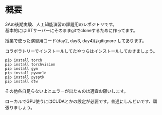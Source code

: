 # 概要
3Aの後期実験、人工知能演習の課題用のレポジトリです。  
基本的にはISTサーバーにそのままgitでcloneするために作ってます。

授業で使った演習用コード(day2, day3, day4)はgitignore してあります。

コラボラトリーでインストールしてたやつらはインストールしておきましょう。

```pip
pip install torch
pip install torchvision
pip install gym
pip install pyworld
pip install pysptk
pip install dtw
```

その他各自足らないよとエラーが出たものは適宜お願いします。

ローカルでGPU使うにはCUDAとかの設定が必要です。普通にしんどいです、頑張りましょう。
